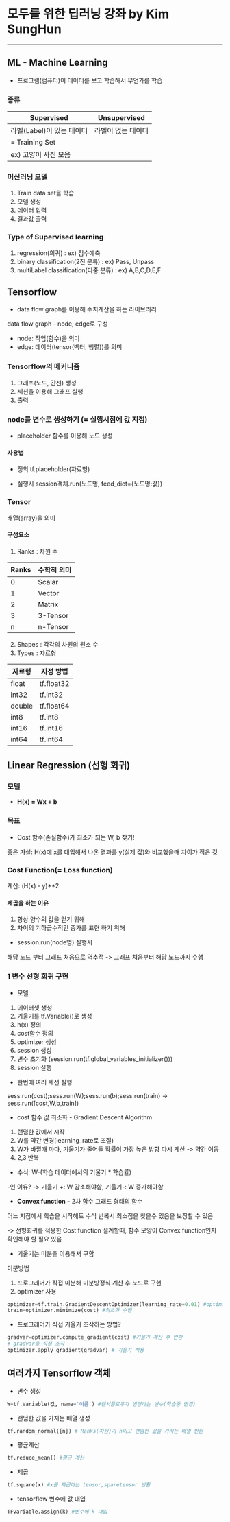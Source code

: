 # 모두를 위한 딥러닝 강좌 by Kim SungHun
----------------------

## ML - Machine Learning
* 프로그램(컴퓨터)이 데이터를 보고 학습해서 무언가를 학습

### 종류
| Supervised | Unsupervised |
|------------|--------------|
| 라벨(Label)이 있는 데이터 | 라벨이 없는 데이터 |
| = Training Set |   |
| ex) 고양이 사진 모음 |   |


### 머신러닝 모델
1. Train data set을 학습
2. 모델 생성
3. 데이터 입력
4. 결과값 출력

### Type of Supervised learning
1. regression(회귀) : ex) 점수예측
2. binary classification(2진 분류) : ex) Pass, Unpass
3. multiLabel classification(다중 분류) : ex) A,B,C,D,E,F

## Tensorflow
* data flow graph를 이용해 수치계산을 하는 라이브러리

data flow graph - node, edge로 구성
* node: 작업(함수)을 의미
* edge: 데이터(tensor(벡터, 행렬))를 의미

### Tensorflow의 메커니즘
1. 그래프(노드, 간선) 생성
2. 세션을 이용해 그래프 실행
3. 출력

### node를 변수로 생성하기 (= 실행시점에 값 지정)
* placeholder 함수를 이용해 노드 생성

#### 사용법
* 정의
tf.placeholder(자료형)

* 실행시
session객체.run(노드명, feed_dict={노드명:값})

### Tensor
배열(array)을 의미

#### 구성요소
1. Ranks : 차원 수

| Ranks | 수학적 의미 |
|-------|------------|
| 0 | Scalar |
| 1 | Vector |
| 2 | Matrix |
| 3 | 3-Tensor |
| n | n-Tensor |

2. Shapes : 각각의 차원의 원소 수
3. Types : 자료형

| 자료형 | 지정 방법 |
|-------|-----------|
| float | tf.float32 |
| int32 | tf.int32 |
| double | tf.float64 |
| int8 | tf.int8 |
| int16 | tf.int16 |
| int64 | tf.int64 |


## Linear Regression (선형 회귀)

### 모델
* <b>H(x) = Wx + b</b>

### 목표
* Cost 함수(손실함수)가 최소가 되는 W, b 찾기!

좋은 가설: H(x)에 x를 대입해서 나온 결과를 y(실제 값)와 비교했을때 차이가 적은 것

### Cost Function(= Loss function)
계산: (H(x) - y)**2

#### 제곱을 하는 이유
1. 항상 양수의 값을 얻기 위해
2. 차이의 기하급수적인 증가를 표현 하기 위해

* session.run(node명) 실행시

해당 노드 부터 그래프 처음으로 역추적 -> 그래프 처음부터 해당 노드까지 수행

### 1 변수 선형 회귀 구현
* 모델
1. 데이터셋 생성
2. 기울기를 tf.Variable()로 생성
3. h(x) 정의
4. cost함수 정의
5. optimizer 생성
6. session 생성
7. 변수 초기화 (session.run(tf.global_variables_initializer()))
8. session 실행


* 한번에 여러 세션 실행

sess.run(cost);sess.run(W);sess.run(b);sess.run(train) -> sess.run([cost,W,b,train])

* cost 함수 값 최소화 - Gradient Descent Algorithm
1. 랜덤한 값에서 시작
2. W를 약간 변경(learning_rate로 조절)
3. W가 바뀔때 마다, 기울기가 줄어들 확률이 가장 높은 방향 다시 계산 -> 약간 이동
4. 2,3 반복

* 수식: W-(학습 데이터에서의 기울기 * 학습률)

-인 이유? -> 기울기 +: W 감소해야함, 기울기-: W 증가해야함

* <b>Convex function</b> - 2차 함수 그래프 형태의 함수

어느 지점에서 학습을 시작해도 수식 반복시 최소점을 찾을수 있음을 보장할 수 있음

-> 선형회귀를 적용한 Cost function 설계할때, 함수 모양이 Convex function인지 확인해야 할 필요 있음


* 기울기는 미분을 이용해서 구함

미분방법
1. 프로그래머가 직접 미분해 미분방정식 계산 후 노드로 구현
2. optimizer 사용

```python
optimizer=tf.train.GradientDescentOptimizer(learning_rate=0.01) #optimizer 생성
train=optimizer.minimize(cost) #최소화 수행
```

* 프로그래머가 직접 기울기 조작하는 방법?

```python
gradvar=optimizer.compute_gradient(cost) #기울기 계산 후 반환
# gradvar을 직접 조작
optimizer.apply_gradient(gradvar) # 기울기 적용
```


## 여러가지 Tensorflow 객체
* 변수 생성
```python
W=tf.Variable(값, name='이름') #텐서플로우가 변경하는 변수(학습중 변경)
```

* 랜덤한 값을 가지는 배열 생성
```python
tf.random_normal([n]) # Ranks(차원)가 n이고 랜덤한 값을 가지는 배열 반환
```

* 평균계산
```python
tf.reduce_mean() #평균 계산
```

* 제곱
```python
tf.square(x) #x를 제곱하는 tensor,sparetensor 반환
```

* tensorflow 변수에 값 대입
```python
TFvariable.assign(k) #변수에 k 대입
```